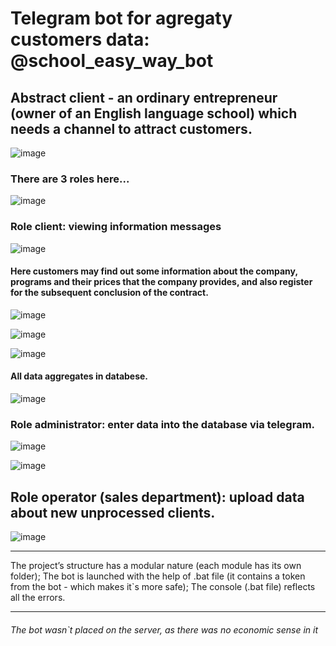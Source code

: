 # Telegram bot for agregaty customers data:  @school_easy_way_bot

## Abstract client - an ordinary entrepreneur (owner of an English language school) which needs a channel to attract customers.


![image](https://user-images.githubusercontent.com/108606736/188912924-0f5844ff-6944-4d4f-989d-273620650560.png)


### There are 3 roles here...

![image](https://user-images.githubusercontent.com/108606736/188895471-4503a9b6-97c7-4303-a545-c5636473ee42.png)

### Role client: viewing information messages

![image](https://user-images.githubusercontent.com/108606736/187730655-dcb47b10-941c-457f-996d-36dac6664c2b.png)

#### Here customers may find out some information about the company, programs and their prices that the company provides, and also register for the subsequent conclusion of the contract. 

![image](https://user-images.githubusercontent.com/108606736/187731644-d6cc9074-bf08-4e26-9184-1308ebb890f8.png)


![image](https://user-images.githubusercontent.com/108606736/187731940-ed79ffc8-4c2b-4b13-a574-38573981cdf8.png)

![image](https://user-images.githubusercontent.com/108606736/187732317-cbaa3347-2145-4ae4-89a6-00aa7c022bc2.png)

#### All data aggregates in databese.

![image](https://user-images.githubusercontent.com/108606736/187732770-3df0dc5b-d496-4d50-bd9f-70c9fd22dd4f.png)



### Role administrator: enter data into the database via telegram.

![image](https://user-images.githubusercontent.com/108606736/187751136-72bf8183-f4aa-4943-9e8c-bad549d5ccd3.png)

![image](https://user-images.githubusercontent.com/108606736/187751399-e406f7e4-04be-497c-a1b0-8d1677354b33.png)

## Role operator (sales department): upload data about new unprocessed clients.

![image](https://user-images.githubusercontent.com/108606736/187751792-33d0951b-1716-4223-8f22-b7a77145efb7.png)


- - -
The project’s structure has a modular nature (each module has its own folder); 
The bot is launched with the help of .bat file (it contains a token from the bot - which makes it`s more safe);
The console (.bat file) reflects all the errors.
- - -
###### The bot wasn`t placed on the server, as there was no economic sense in it
